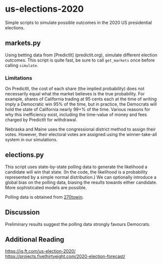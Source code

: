 # us-elections-2020 #

Simple scripts to simulate possible outcomes in the 2020 US presidential elections.

## markets.py ##

Using betting data from [PredictIt] (predictit.org), simulate different election outcomes.  This script is quite fast, be sure to call `get_markets` once before calling `simulate`.

### Limitations ###

On PredictIt, the cost of each share (the implied probability) does not necessarily equal what the market believes is the true probability. For example, shares of California trading at 95 cents each at the time of writing imply a Democratic win 95% of the time, but in practice, the Democrats will hold the state of California nearly 99+% of the time. Various reasons for why this inefficiency exist, including the time-value of money and fees charged by PredictIt for withdrawal.

Nebraska and Maine uses the congressional district method to assign their votes. However, their electoral votes are assigned using the winner-take-all system in our simulations.

## elections.py ##

This script uses state-by-state polling data to generate the likelihood a candidate will win that state. (In the code, the likelihood is a probability represented by a simple normal distribution.) We can optionally introduce a global bias on the polling data, biasing the results towards either candidate. More sophisticated models are possible.


Polling data is obtained from [270towin](https://www.270towin.com/2020-polls-biden-trump/).

## Discussion ##
Preliminary results suggest the polling data strongly favours Democrats.

## Additional Reading ##
https://ig.ft.com/us-election-2020/
https://projects.fivethirtyeight.com/2020-election-forecast/


